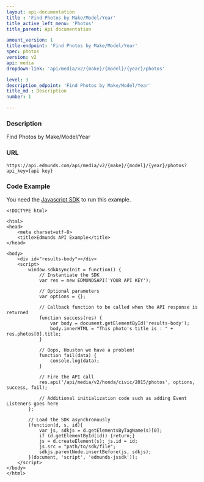 ```yaml
---
layout: api-documentation
title : 'Find Photos by Make/Model/Year'
title_active_left_menu: 'Photos'
title_parent: Api documentation

amount_version: 1
title-endpoint: 'Find Photos by Make/Model/Year'
spec: photos
version: v2
api: media
dropdown-link: 'api/media/v2/{make}/{model}/{year}/photos'

level: 3
description_edpoint: 'Find Photos by Make/Model/Year'
title_md : Description
number: 1

---
```



### Description

Find Photos by Make/Model/Year

### URL

    https://api.edmunds.com/api/media/v2/{make}/{model}/{year}/photos?api_key={api key}

### Code Example

You need the [Javascript SDK](https://github.com/EdmundsAPI/edmunds-javascript-sdk) to run this example.

    <!DOCTYPE html>

    <html>
    <head>
        <meta charset=utf-8>
        <title>Edmunds API Example</title>
    </head>

    <body>
        <div id="results-body"></div>
        <script>
            window.sdkAsyncInit = function() {
                // Instantiate the SDK
                var res = new EDMUNDSAPI('YOUR API KEY');

                // Optional parameters
                var options = {};

                // Callback function to be called when the API response is returned
                function success(res) {
                    var body = document.getElementById('results-body');
                    body.innerHTML = "This photo's title is : " + res.photos[0].title;
                }

                // Oops, Houston we have a problem!
                function fail(data) {
                    console.log(data);
                }

                // Fire the API call
                res.api('/api/media/v2/honda/civic/2015/photos', options, success, fail);

                // Additional initialization code such as adding Event Listeners goes here
            };

            // Load the SDK asynchronously
            (function(d, s, id){
                var js, sdkjs = d.getElementsByTagName(s)[0];
                if (d.getElementById(id)) {return;}
                js = d.createElement(s); js.id = id;
                js.src = "path/to/sdk/file";
                sdkjs.parentNode.insertBefore(js, sdkjs);
            }(document, 'script', 'edmunds-jssdk'));
        </script>
    </body>
    </html>
